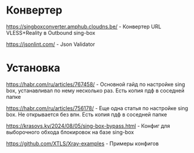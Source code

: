 ﻿
# Конвертер

https://singboxconverter.amphub.cloudns.be/ - Конвертер URL VLESS+Reality в Outbound sing-box

https://jsonlint.com/ - Json Validator

# Установка
https://habr.com/ru/articles/767458/ - Основной гайд по настройке sing box, 
устанавливал по нему несколько раз. Есть копия пдф в соседней папке

https://habr.com/ru/articles/756178/ - Еще одна статья по настройке sing box.
Не открывается без впн. Есть копия пдф в соседней папке


https://krasovs.ky/2024/08/05/sing-box-bypass.html - Конфиг для выборочного обхода блокировок на базе sing-box


https://github.com/XTLS/Xray-examples - Примеры конфигов


